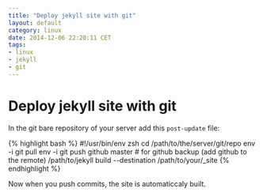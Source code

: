 ```yaml
---
title: "Deploy jekyll site with git"
layout: default
category: linux
date: 2014-12-06 22:20:11 CET
tags:
- linux
- jekyll
- git
---
```

# Deploy jekyll site with git

In the git bare repository of your server add this `post-update` file:

{% highlight bash %}
#!/usr/bin/env zsh
cd /path/to/the/server/git/repo
env -i git pull
env -i git push github master # for github backup (add github to the remote)
/path/to/jekyll build --destination /path/to/your/_site
{% endhighlight %}

Now when you push commits, the site is automaticcaly built.
